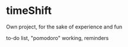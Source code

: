 # timeShift

Own project, for the sake of experience and fun

to-do list,
"pomodoro" working,
reminders
